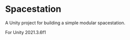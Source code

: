 Spacestation
============

A Unity project for building a simple modular spacestation.

For Unity 2021.3.6f1

